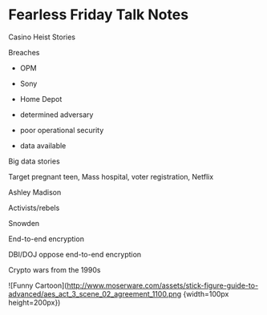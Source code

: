 Fearless Friday Talk Notes
==========================

Casino Heist Stories

Breaches
  - OPM
  - Sony
  - Home Depot

- determined adversary
- poor operational security
- data available


Big data stories

Target pregnant teen, Mass hospital, voter registration, Netflix


Ashley Madison

Activists/rebels


Snowden

End-to-end encryption

DBI/DOJ oppose end-to-end encryption

Crypto wars from the 1990s

![Funny Cartoon](http://www.moserware.com/assets/stick-figure-guide-to-advanced/aes_act_3_scene_02_agreement_1100.png {width=100px height=200px})

